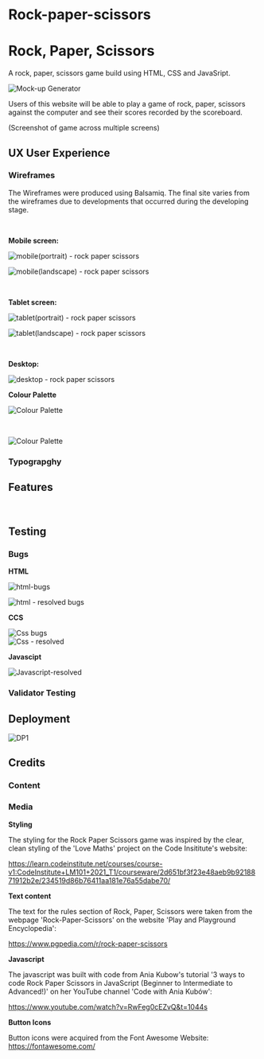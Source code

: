 # Rock-paper-scissors
<h1>Rock, Paper, Scissors</h1>
A rock, paper, scissors game build using HTML, CSS and JavaSript. 

![Mock-up Generator](https://user-images.githubusercontent.com/109537725/197870392-a5f362e5-2ec7-45cc-9309-caecdd59547a.png)



Users of this website will be able to play a game of rock, paper, scissors against the computer and see their scores recorded by the scoreboard. 

(Screenshot of game across multiple screens)

<h2>UX User Experience</h2>

<h3>Wireframes</h3>
<p>The Wireframes were produced using Balsamiq. The final site varies from the wireframes due to developments that occurred during the developing stage.</p>
<br>
<p><b>Mobile screen:</b></p>

![mobile(portrait) - rock paper scissors ](https://user-images.githubusercontent.com/109537725/197852365-ebbcaca1-3faf-42c5-9b54-2a70d317abed.png)

![mobile(landscape) - rock paper scissors](https://user-images.githubusercontent.com/109537725/197849444-32fc0510-8567-46f1-9753-678146a84d4d.png)

<br>
<p><b>Tablet screen:</b></p>

![tablet(portrait) - rock paper scissors](https://user-images.githubusercontent.com/109537725/197852972-1a372dc2-ec61-48a2-9c79-bb9c2b3825e3.png)

![tablet(landscape) - rock paper scissors ](https://user-images.githubusercontent.com/109537725/197850680-cb1312e1-de85-440e-96cc-f0684e2a7fb9.png)

<br>
<p><b>Desktop:</b></p>

![desktop - rock paper scissors](https://user-images.githubusercontent.com/109537725/197845013-e7694ac9-0b4b-42a5-ba5c-e38405ee274d.png)

<p><b>Colour Palette</b><p>
 
 ![Colour Palette ](https://user-images.githubusercontent.com/109537725/197857263-70bb882b-15c5-4d36-b06e-042ec6dd0b6f.png)
 
 <br>
 
 ![Colour Palette](https://user-images.githubusercontent.com/109537725/197855586-10e94f7f-fc9c-4155-b844-262804039e11.png)
 
<h3>Typograpghy</h3>

<h2>Features</h2>
<br>





<h2>Testing</h2>

<h3>Bugs</h3>

<b>HTML</b>

![html-bugs](https://user-images.githubusercontent.com/109537725/198034351-c38de4b2-9b78-4724-97f2-db050973ac45.png)
<br>

![html - resolved bugs](https://user-images.githubusercontent.com/109537725/198034837-dab627aa-0d51-4d3d-b1bc-2b5273944903.png)
<br>

<b>CCS</b>

![Css bugs](https://user-images.githubusercontent.com/109537725/198035765-50a2fc35-f7ba-433d-a48f-b19ca0c98d6d.png)
<br>
![Css - resolved ](https://user-images.githubusercontent.com/109537725/198036206-d528b404-d12a-4064-990a-0bf3210c886b.png)

<b>Javascipt</b>

![Javascript-resolved](https://user-images.githubusercontent.com/109537725/198036648-f8302b17-747b-4f7c-bce9-e0dabb2a3c21.png)



<h3>Validator Testing</h3>

<h2>Deployment</h2>

![DP1](https://user-images.githubusercontent.com/109537725/198046708-3080351c-fd89-43e5-b762-09daed1c8fac.jpg)

<h2>Credits</h2>

<h3>Content</h3>



<h3>Media</h3>

<b>Styling</b>

The styling for the Rock Paper Scissors game was inspired by the clear, clean styling of the 'Love Maths' project on the Code Insititute's website: 

https://learn.codeinstitute.net/courses/course-v1:CodeInstitute+LM101+2021_T1/courseware/2d651bf3f23e48aeb9b9218871912b2e/234519d86b76411aa181e76a55dabe70/


<b>Text content</b>

The text for the rules section of Rock, Paper, Scissors were taken from the webpage 'Rock-Paper-Scissors' on the website 'Play and Playground Encyclopedia': 

https://www.pgpedia.com/r/rock-paper-scissors

<b>Javascript</b>

The javascript was built with code from Ania Kubow's tutorial '3 ways to code Rock Paper Scissors in JavaScript (Beginner to Intermediate to Advanced!)' on her YouTube channel 'Code with Ania Kubów':

https://www.youtube.com/watch?v=RwFeg0cEZvQ&t=1044s


<b>Button Icons</b>

Button icons were acquired from the Font Awesome Website: https://fontawesome.com/

